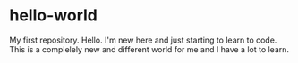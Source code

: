 # hello-world
My first repository.
Hello. I'm new here and just starting to learn to code.
This is a complelely new and different world for me and 
I have a lot to learn.  
